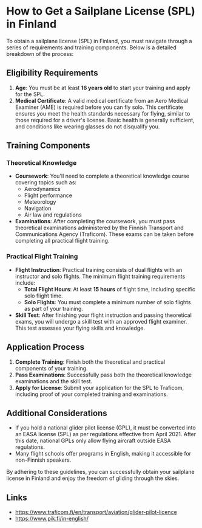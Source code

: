 # How to Get a Sailplane License (SPL) in Finland

To obtain a sailplane license (SPL) in Finland, you must navigate through a series of requirements and training components. Below is a detailed breakdown of the process:

## Eligibility Requirements

1. **Age**: You must be at least **16 years old** to start your training and apply for the SPL.
2. **Medical Certificate**: A valid medical certificate from an Aero Medical Examiner (AME) is required before you can fly solo. This certificate ensures you meet the health standards necessary for flying, similar to those required for a driver's license. Basic health is generally sufficient, and conditions like wearing glasses do not disqualify you.

## Training Components

### Theoretical Knowledge

- **Coursework**: You'll need to complete a theoretical knowledge course covering topics such as:
  - Aerodynamics
  - Flight performance
  - Meteorology
  - Navigation
  - Air law and regulations
- **Examinations**: After completing the coursework, you must pass theoretical examinations administered by the Finnish Transport and Communications Agency (Traficom). These exams can be taken before completing all practical flight training.

### Practical Flight Training

- **Flight Instruction**: Practical training consists of dual flights with an instructor and solo flights. The minimum flight training requirements include:
  - **Total Flight Hours**: At least **15 hours** of flight time, including specific solo flight time.
  - **Solo Flights**: You must complete a minimum number of solo flights as part of your training.
- **Skill Test**: After finishing your flight instruction and passing theoretical exams, you will undergo a skill test with an approved flight examiner. This test assesses your flying skills and knowledge.

## Application Process

1. **Complete Training**: Finish both the theoretical and practical components of your training.
2. **Pass Examinations**: Successfully pass both the theoretical knowledge examinations and the skill test.
3. **Apply for License**: Submit your application for the SPL to Traficom, including proof of your completed training and examinations.

## Additional Considerations

- If you hold a national glider pilot license (GPL), it must be converted into an EASA license (SPL) as per regulations effective from April 2021. After this date, national GPLs only allow flying aircraft outside EASA regulations.
- Many flight schools offer programs in English, making it accessible for non-Finnish speakers.

By adhering to these guidelines, you can successfully obtain your sailplane license in Finland and enjoy the freedom of gliding through the skies.

## Links

- https://www.traficom.fi/en/transport/aviation/glider-pilot-licence
- https://www.pik.fi/in-english/